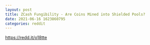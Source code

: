 ```yaml
--- 
layout: post 
title: ZCash Fungibility - Are Coins Mined into Shielded Pools? 
date: 2021-06-16 1623860795 
categories: reddit 
--- 
```

https://redd.it/o18tte